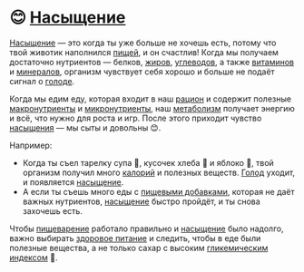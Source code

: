 # 😊 [Насыщение](saturation.md)

[Насыщение](saturation.md) — это когда ты уже больше не хочешь есть, потому что твой животик наполнился [пищей](food2.md), и он счастлив! Когда мы получаем достаточно нутриентов — белков, [жиров](fats.md), [углеводов](carbohydrates.md), а также [витаминов](vitamins.md) и [минералов](minerals.md), организм чувствует себя хорошо и больше не подаёт сигнал о [голоде](hunger.md).

Когда мы едим еду, которая входит в наш [рацион](ration.md) и содержит полезные [макронутриенты](macronutrients.md) и [микронутриенты](micronutients.md), наш [метаболизм](metabolism.md) получает энергию и всё, что нужно для роста и игр. После этого приходит чувство [насыщения](saturation.md) — мы сыты и довольны 😊.

Например:
- Когда ты съел тарелку супа 🍲, кусочек хлеба 🍞 и яблоко 🍎, твой организм получил много [калорий](calories.md) и полезных веществ. [Голод](hunger.md) уходит, и появляется [насыщение](saturation.md).
- А если ты съешь много еды с [пищевыми добавками](food_additives.md), которая не даёт важных нутриентов, [насыщение](saturation.md) быстро пройдёт, и ты снова захочешь есть.

Чтобы [пищеварение](digestion.md) работало правильно и [насыщение](saturation.md) было надолго, важно выбирать [здоровое питание](healthy_eating.md) и следить, чтобы в еде были полезные вещества, а не только сахар с высоким [гликемическим индексом](glycemic_index.md) 🍬.
